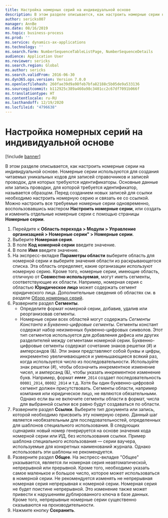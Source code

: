 ```yaml
---
title: Настройка номерных серий на индивидуальной основе
description: В этом разделе описывается, как настроить номерные серии на индивидуальной основе.
author: sericks007
manager: AnnBe
ms.date: 08/16/2019
ms.topic: business-process
ms.prod: ''
ms.service: dynamics-ax-applications
ms.technology: ''
ms.search.form: NumberSequenceTableListPage, NumberSequenceDetails
audience: Application User
ms.reviewer: sericks
ms.search.region: Global
ms.author: sericks
ms.search.validFrom: 2016-06-30
ms.dyn365.ops.version: Version 7.0.0
ms.openlocfilehash: 260fae39d9a98feb7bfa82188c5b05de9a533136
ms.sourcegitcommit: b112925c389a460a98c3401cc2c67df7091b066f
ms.translationtype: HT
ms.contentlocale: ru-RU
ms.lasthandoff: 12/19/2020
ms.locfileid: "4796638"
---
```

# <a name="set-up-number-sequences-on-an-individual-basis"></a>Настройка номерных серий на индивидуальной основе

[!include [banner](../../includes/banner.md)]

В этом разделе описывается, как настроить номерные серии на индивидуальной основе. Номерные серии используются для создания читаемых уникальных кодов для записей справочников и записей проводок, для которых требуются идентификаторы. Основные данные или запись проводки, для которой требуется идентификатор, называется образцом. Перед созданием новых записей для ссылки необходимо настроить номерную серию и связать ее со ссылкой. Можно настроить все требуемые номерные серии одновременно, воспользовавшись мастером **Настроить номерные серии**, или создать и изменить отдельные номерные серии с помощью страницы **Номерные серии**.

1. Перейдите к **Область перехода > Модули > Управление организацией > Номерные серии" > Номерные серии**.
2. Выберите **Номерная серия**.
3. В поле **Код номерной серии** введите значение.
4. В поле **Имя** введите значение.
5. На экспресс-вкладке **Параметры области** выберите область для номерной серии и выберите значения области из раскрывающегося списка. Эта область определяет, какие организации используют номерную серию. Кроме того, номерные серии, имеющие область, отличную от **Совместно используемая**, могут иметь сегменты, соответствующие их области. Например, номерная серия с областью **Юридическое лицо** может содержать сегмент юридического лица. Дополнительные сведения об областях см. в разделе [Обзор номерных серий](https://docs.microsoft.com/dynamics365/unified-operations/fin-and-ops/organization-administration/number-sequence-overview). 
6. Разверните раздел **Сегменты**.
    - Определите формат номерной серии, добавив, удалив или реорганизовав сегменты.  
    - Номерные серии всех областей могут содержать *Сегменты Константа* и *Буквенно-цифровые сегменты*. Сегменты констант содержат набор неизменных буквенно-цифровых символов. Этот тип сегментов используется для добавления дефиса или других разделителей между сегментами номерной серии. Буквенно-цифровые сегменты содержат сочетание знаков решетки (#) и амперсандов (&). Эти знаки представляют собой буквы и цифры, инкрементно увеличивающиеся и уменьшающиеся всякий раз, когда используется число из последовательности. Используйте знак решетки (#), чтобы обозначить инкрементное изменение чисел, и амперсанд (&), чтобы указать инкрементное изменение букв. Например, формат `#####_2014` создает последовательность `00001_2014`, `00002_2014` и т.д. Хотя бы один буквенно-цифровой сегмент должен присутствовать. Сегменты области, например компания или юридическое лицо, не являются обязательными. Однако если вы не включите сегменты области в формат, числа для выбранной ссылки все равно будут создаваться по области.  
7. Разверните раздел **Ссылки**. Выберите тип документа или запись, которой необходимо присвоить эту номерную серию. Данный шаг является необязательным для последовательностей, определенных для шаблонов специального использования. В следующих сценариях новый номер генерируется на основе значения кода номерной серии или ИД, без использования ссылки. Пример шаблона специального использования — серии ваучера, используемые для конкретных наименований журнала. Однако использовать эти шаблоны не рекомендуется.  
8. Разверните раздел **Общее**. На экспресс-вкладке "Общее" указывается, является ли номерная серия неавтоматической, непрерывной или прерывной. Кроме того, необходимо указать самое маленькое и большое число, которое может использоваться в номерной серии. Не рекомендуется изменять не непрерывная номерная серия непрерывная к номерной серии. Номерная серия не будет поистине непрерывной. Это изменение также может привести к нарушениям дублированного ключа в базе данных. Кроме того, непрерывные номерные серии существенно сказываются на производительности.   
9. Нажмите кнопку **Сохранить**.

